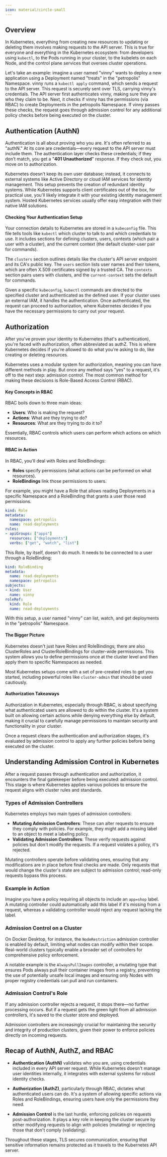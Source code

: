 ```yaml
---
icon: material/circle-small
---
```


## Overview
In Kubernetes, everything from creating new resources to updating or deleting them involves making requests to the API server. This is true for everyone and everything in the Kubernetes ecosystem: from developers using `kubectl`, to the Pods running in your cluster, to the kubelets on each Node, and the control plane services that oversee cluster operations.  

Let's take an example: imagine a user named "vinny" wants to deploy a new application using a Deployment named "treats" in the "petropolis" Namespace. vinny runs a `kubectl apply` command, which sends a request to the API server. This request is securely sent over TLS, carrying vinny's credentials. The API server first authenticates vinny, making sure they are who they claim to be. Next, it checks if vinny has the permissions (via RBAC) to create Deployments in the petropolis Namespace. If vinny passes these checks, the request goes through admission control for any additional policy checks before being executed on the cluster.

## Authentication (AuthN)
Authentication is all about proving who you are. It's often referred to as "authN." At its core are credentials—every request to the API server must include them. The authentication layer checks these credentials; if they don’t match, you get a "**401 Unauthorized**" response. If they check out, you move on to authorization.  

Kubernetes doesn’t keep its own user database; instead, it connects to external systems like Active Directory or cloud IAM services for identity management. This setup prevents the creation of redundant identity systems. While Kubernetes supports client certificates out of the box, for practical use, you'll likely integrate it with your existing identity management system. Hosted Kubernetes services usually offer easy integration with their native IAM solutions.  

#### Checking Your Authentication Setup
Your connection details to Kubernetes are stored in a `kubeconfig` file. This file tells tools like `kubectl` which cluster to talk to and which credentials to use. It includes sections for defining clusters, users, contexts (which pair a user with a cluster), and the current context (the default cluster-user pair for commands).  

The `clusters` section outlines details like the cluster's API server endpoint and its CA's public key. The `users` section lists user names and their tokens, which are often X.509 certificates signed by a trusted CA. The `contexts` section pairs users with clusters, and the `current-context` sets the default for commands.  

Given a specific `kubeconfig`, `kubectl` commands are directed to the specified cluster and authenticated as the defined user. If your cluster uses an external IAM, it handles the authentication. Once authenticated, the request can proceed to authorization, where Kubernetes decides if you have the necessary permissions to carry out your request.  

## Authorization
After you've proven your identity to Kubernetes (that's authentication), you're faced with authorization, often abbreviated as authZ. This is where Kubernetes decides if you're allowed to do what you're asking to do, like creating or deleting resources.

Kubernetes uses a modular system for authorization, meaning you can have different methods in play. But once any method says "yes" to a request, it's off to the next step: admission control. The most common method for making these decisions is Role-Based Access Control (RBAC).

#### Key Concepts in RBAC
RBAC boils down to three main ideas:

- **Users**: Who is making the request?
- **Actions**: What are they trying to do?
- **Resources**: What are they trying to do it to?

Essentially, RBAC controls which users can perform which actions on which resources.

#### RBAC in Action
In RBAC, you'll deal with Roles and RoleBindings:

- **Roles** specify permissions (what actions can be performed on what resources).
- **RoleBindings** link those permissions to users.

For example, you might have a Role that allows reading Deployments in a specific Namespace and a RoleBinding that grants a user those read permissions.

```yaml
kind: Role
metadata:
  namespace: petropolis
  name: read-deployments
rules:
- apiGroups: ["apps"]
  resources: ["deployments"]
  verbs: ["get", "watch", "list"]
```

This Role, by itself, doesn't do much. It needs to be connected to a user through a RoleBinding:

```yaml
kind: RoleBinding
metadata:
  name: read-deployments
  namespace: petropolis
subjects:
- kind: User
  name: vinny
roleRef:
  kind: Role
  name: read-deployments
```

With this setup, a user named "vinny" can list, watch, and get deployments in the "petropolis" Namespace.

#### The Bigger Picture
Kubernetes doesn't just have Roles and RoleBindings; there are also ClusterRoles and ClusterRoleBindings for cluster-wide permissions. This system allows you to define permissions once at the cluster level and then apply them to specific Namespaces as needed.

Most Kubernetes setups come with a set of pre-created roles to get you started, including powerful roles like `cluster-admin` that should be used cautiously.

#### Authorization Takeaways
Authorization in Kubernetes, especially through RBAC, is about specifying what authenticated users are allowed to do within the cluster. It's a system built on allowing certain actions while denying everything else by default, making it crucial to carefully manage permissions to maintain security and functionality in your cluster.

Once a request clears the authentication and authorization stages, it's evaluated by admission control to apply any further policies before being executed on the cluster.

## Understanding Admission Control in Kubernetes
After a request passes through authentication and authorization, it encounters the final gatekeeper before being executed: admission control. This stage is where Kubernetes applies various policies to ensure the request aligns with cluster rules and standards.

### Types of Admission Controllers
Kubernetes employs two main types of admission controllers:

- **Mutating Admission Controllers**: These can alter requests to ensure they comply with policies. For example, they might add a missing label to an object to meet a labeling policy.
- **Validating Admission Controllers**: These verify requests against policies but don't modify the requests. If a request violates a policy, it's rejected.

Mutating controllers operate before validating ones, ensuring that any modifications are in place before final checks are made. Only requests that would change the cluster's state are subject to admission control; read-only requests bypass this process.

### Example in Action
Imagine you have a policy requiring all objects to include an `app=shop` label. A mutating controller could automatically add this label if it's missing from a request, whereas a validating controller would reject any request lacking the label.

### Admission Control on a Cluster
On Docker Desktop, for instance, the `NodeRestriction` admission controller is enabled by default, limiting what nodes can modify within their scope. Real-world clusters typically enable a broader set of controllers for comprehensive policy enforcement.

A notable example is the `AlwaysPullImages` controller, a mutating type that ensures Pods always pull their container images from a registry, preventing the use of potentially unsafe local images and ensuring only Nodes with proper registry credentials can pull and run containers.

### Admission Control's Role
If any admission controller rejects a request, it stops there—no further processing occurs. But if a request gets the green light from all admission controllers, it's saved to the cluster store and deployed.

Admission controllers are increasingly crucial for maintaining the security and integrity of production clusters, given their power to enforce policies directly on incoming requests.

## Recap of AuthN, AuthZ, and RBAC
- **Authentication (AuthN)** validates who you are, using credentials included in every API server request. While Kubernetes doesn't manage user identities internally, it integrates with external systems for robust identity checks.
  
- **Authorization (AuthZ)**, particularly through RBAC, dictates what authenticated users can do. It's a system of allowing specific actions via Roles and RoleBindings, ensuring users have only the permissions they need.

- **Admission Control** is the last hurdle, enforcing policies on requests post-authorization. It plays a key role in keeping the cluster secure by either modifying requests to align with policies (mutating) or rejecting those that don't comply (validating).

Throughout these stages, TLS secures communication, ensuring that sensitive information remains protected as it travels to the Kubernetes API server.